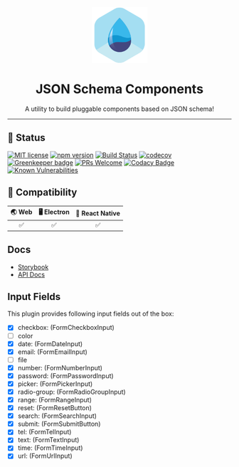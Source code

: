 <div align="center">
	<img width=125 height=125 src="assets/common/logo.png">
  <h1>
		JSON Schema Components
	</h1>
  <p>A utility to build pluggable components based on JSON schema!</p>
</div>

<hr />

## 🎊 Status

[![MIT license](https://img.shields.io/badge/license-MIT-brightgreen.svg)](http://opensource.org/licenses/MIT)
[![npm version](https://img.shields.io/npm/v/@bluebase/plugin-json-schema-components.svg?style=flat)](https://npmjs.org/package/@bluebase/plugin-json-schema-components "View this project on npm")
[![Build Status](https://travis-ci.com/BlueBaseJS/plugin-json-schema-components.svg?branch=master)](https://travis-ci.com/BlueBaseJS/plugin-json-schema-components)
[![codecov](https://codecov.io/gh/BlueBaseJS/plugin-json-schema-components/branch/master/graph/badge.svg)](https://codecov.io/gh/BlueBaseJS/plugin-json-schema-components)
[![Greenkeeper badge](https://badges.greenkeeper.io/BlueBaseJS/plugin-json-schema-components.svg)](https://greenkeeper.io/) [![PRs Welcome](https://img.shields.io/badge/PRs-welcome-brightgreen.svg)](https://github.com/BlueBaseJS/plugin-json-schema-components/blob/master/CONTRIBUTING.md)
[![Codacy Badge](https://api.codacy.com/project/badge/Grade/3c79162871414b6aa7c15d1a423adeca)](https://www.codacy.com/app/BlueBaseJS/plugin-json-schema-components?utm_source=github.com&utm_medium=referral&utm_content=BlueBaseJS/plugin-json-schema-components&utm_campaign=Badge_Grade)
[![Known Vulnerabilities](https://snyk.io/test/github/BlueBaseJS/plugin-json-schema-components/badge.svg)](https://snyk.io/test/github/BlueBaseJS/plugin-json-schema-components)

## 🤝 Compatibility

| 🌏 Web | 🖥 Electron | 📱 React Native |
| :----: | :---------: | :-------------: |
|    ✅   |      ✅      |        ✅        |

## Docs

-   [Storybook](https://bluebasejs.github.io/plugin-json-schema-components/storybook/)
-   [API Docs](https://bluebasejs.github.io/plugin-json-schema-components/)

## Input Fields

This plugin provides following input fields out of the box:

-   [x] checkbox:	(FormCheckboxInput)
-   [ ] color
-   [x] date:	(FormDateInput)
-   [x] email: (FormEmailInput)
-   [ ] file
-   [x] number: (FormNumberInput)
-   [x] password: (FormPasswordInput)
-   [x] picker:	(FormPickerInput)
-   [x] radio-group:	(FormRadioGroupInput)
-   [x] range:	(FormRangeInput)
-   [x] reset: (FormResetButton)
-   [x] search:	(FormSearchInput)
-   [x] submit: (FormSubmitButton)
-   [x] tel:	(FormTelInput)
-   [x] text: (FormTextInput)
-   [x] time:	(FormTimeInput)
-   [x] url: (FormUrlInput)

